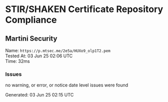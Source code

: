# STIR/SHAKEN Certificate Repository Compliance

## Martini Security

Name: `https://p.mtsec.me/2e5a/HUXo9_olp1T2.pem`\
Tested At: 03 Jun 25 02:06 UTC\
Time: 32ms

### Issues

no warning, or error, or notice date level issues were found

Generated: 03 Jun 25 02:15 UTC